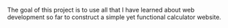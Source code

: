 The goal of this project is to use all that I have learned about web development so far to construct a simple yet functional calculator website.